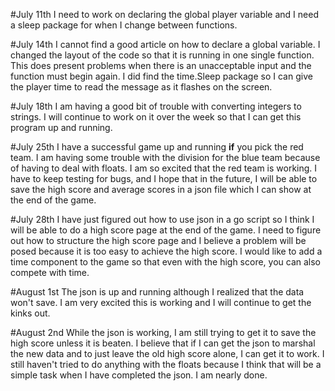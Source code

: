 #July 11th
I need to work on declaring the global player variable and I need
a sleep package for when I change between functions.

#July 14th
I cannot find a good article on how to declare a global variable.
I changed the layout of the code so that it is running in one single
function. This does present problems when there is an unacceptable
input and the function must begin again. I did find the time.Sleep
package so I can give the player time to read the message as it
flashes on the screen.

#July 18th
I am having a good bit of trouble with converting integers to strings.
I will continue to work on it over the week so that I can get this
program up and running.

#July 25th
I have a successful game up and running **if** you pick the red team.
I am having some trouble with the division for the blue team because
of having to deal with floats. I am so excited that the red team is
working. I have to keep testing for bugs, and I hope that in the
future, I will be able to save the high score and average scores in
a json file which I can show at the end of the game.

#July 28th
I have just figured out how to use json in a go script so I think
I will be able to do a high score page at the end of the game. I need
to figure out how to structure the high score page and I believe
a problem will be posed because it is too easy to achieve the high
score. I would like to add a time component to the game so that even
with the high score, you can also compete with time.

#August 1st
The json is up and running although I realized that the data won't
save. I am very excited this is working and I will continue to get the
kinks out.

#August 2nd
While the json is working, I am still trying to get it to save the
high score unless it is beaten. I believe that if I can get the json
to marshal the new data and to just leave the old high score alone,
I can get it to work. I still haven't tried to do anything with the
floats because I think that will be a simple task when I have
completed the json. I am nearly done.
